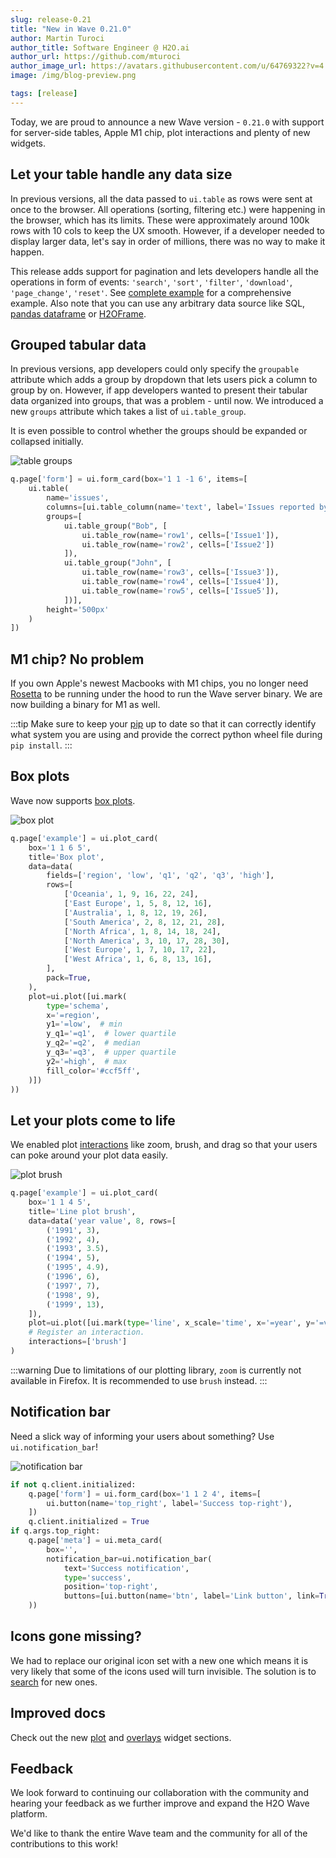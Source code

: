 ```yaml
---
slug: release-0.21
title: "New in Wave 0.21.0"
author: Martin Turoci
author_title: Software Engineer @ H2O.ai
author_url: https://github.com/mturoci
author_image_url: https://avatars.githubusercontent.com/u/64769322?v=4
image: /img/blog-preview.png

tags: [release]
---
```


Today, we are proud to announce a new Wave version - `0.21.0` with support for server-side tables, Apple M1 chip, plot interactions and plenty of new widgets.

<!--truncate-->

## Let your table handle any data size

In previous versions, all the data passed to `ui.table` as rows were sent at once to the browser. All operations (sorting, filtering etc.) were happening in the browser, which has its limits. These were approximately around 100k rows with 10 cols to keep the UX smooth. However, if a developer needed to display larger data, let's say in order of millions, there was no way to make it happen.

This release adds support for pagination and lets developers handle all the operations in form of events: `'search'`, `'sort'`, `'filter'`, `'download'`, `'page_change'`, `'reset'`. See [complete example](/docs/examples/table-pagination) for a comprehensive example. Also note that you can use any arbitrary data source like SQL, [pandas dataframe](/docs/examples/table-pagination-pandas) or [H2OFrame](/docs/examples/table-pagination-h2o3).

## Grouped tabular data

In previous versions, app developers could only specify the `groupable` attribute which adds a group by dropdown that lets users pick a column to group by on. However, if app developers wanted to present their tabular data organized into groups, that was a problem - until now. We introduced a new `groups` attribute which takes a list of `ui.table_group`.

It is even possible to control whether the groups should be expanded or collapsed initially.

![table groups](assets/2022-04-12/table-groups.png)

```py
q.page['form'] = ui.form_card(box='1 1 -1 6', items=[
    ui.table(
        name='issues',
        columns=[ui.table_column(name='text', label='Issues reported by')],
        groups=[
            ui.table_group("Bob", [
                ui.table_row(name='row1', cells=['Issue1']),
                ui.table_row(name='row2', cells=['Issue2'])
            ]),
            ui.table_group("John", [
                ui.table_row(name='row3', cells=['Issue3']),
                ui.table_row(name='row4', cells=['Issue4']),
                ui.table_row(name='row5', cells=['Issue5']),
            ])],
        height='500px'
    )
])
```

## M1 chip? No problem

If you own Apple's newest Macbooks with M1 chips, you no longer need [Rosetta](https://en.wikipedia.org/wiki/Rosetta_(software)) to be running under the hood to run the Wave server binary. We are now building a binary for M1 as well.

:::tip
Make sure to keep your [pip](https://pypi.org/project/pip/) up to date so that it can correctly identify what system you are using and provide the correct python wheel file during `pip install`.
:::

## Box plots

Wave now supports [box plots](https://en.wikipedia.org/wiki/Box_plot).

![box plot](assets/2022-04-12/box-plot.png)

```py
q.page['example'] = ui.plot_card(
    box='1 1 6 5',
    title='Box plot',
    data=data(
        fields=['region', 'low', 'q1', 'q2', 'q3', 'high'],
        rows=[
            ['Oceania', 1, 9, 16, 22, 24],
            ['East Europe', 1, 5, 8, 12, 16],
            ['Australia', 1, 8, 12, 19, 26],
            ['South America', 2, 8, 12, 21, 28],
            ['North Africa', 1, 8, 14, 18, 24],
            ['North America', 3, 10, 17, 28, 30],
            ['West Europe', 1, 7, 10, 17, 22],
            ['West Africa', 1, 6, 8, 13, 16],
        ],
        pack=True,
    ),
    plot=ui.plot([ui.mark(
        type='schema',
        x='=region',
        y1='=low',  # min
        y_q1='=q1',  # lower quartile
        y_q2='=q2',  # median
        y_q3='=q3',  # upper quartile
        y2='=high',  # max
        fill_color='#ccf5ff',
    )])
))
```

## Let your plots come to life

We enabled plot [interactions](docs/widgets/plots/interactions) like zoom, brush, and drag so that your users can poke around your plot data easily.

![plot brush](assets/2022-04-12/plot_interaction_brush.gif)

```py
q.page['example'] = ui.plot_card(
    box='1 1 4 5',
    title='Line plot brush',
    data=data('year value', 8, rows=[
        ('1991', 3),
        ('1992', 4),
        ('1993', 3.5),
        ('1994', 5),
        ('1995', 4.9),
        ('1996', 6),
        ('1997', 7),
        ('1998', 9),
        ('1999', 13),
    ]),
    plot=ui.plot([ui.mark(type='line', x_scale='time', x='=year', y='=value', y_min=0)]),
    # Register an interaction.
    interactions=['brush']
)
```

:::warning
Due to limitations of our plotting library, `zoom` is currently not available in Firefox. It is recommended to use `brush` instead.
:::

## Notification bar

Need a slick way of informing your users about something? Use `ui.notification_bar`!

![notification bar](assets/2022-04-12/notification_bar.gif)

```py
if not q.client.initialized:
    q.page['form'] = ui.form_card(box='1 1 2 4', items=[
        ui.button(name='top_right', label='Success top-right'),
    ])
    q.client.initialized = True
if q.args.top_right:
    q.page['meta'] = ui.meta_card(
        box='',
        notification_bar=ui.notification_bar(
            text='Success notification',
            type='success',
            position='top-right',
            buttons=[ui.button(name='btn', label='Link button', link=True)]
    ))
```

## Icons gone missing?

We had to replace our original icon set with a new one which means it is very likely that some of the icons used will turn invisible. The solution is to [search](/docs/icons) for new ones.

## Improved docs

Check out the new [plot](/docs/widgets/plots/overview) and [overlays](/docs/widgets/overlays/dialog) widget sections.

## Feedback

We look forward to continuing our collaboration with the community and hearing your feedback as we further improve and expand the H2O Wave platform.

We'd like to thank the entire Wave team and the community for all of the contributions to this work!

